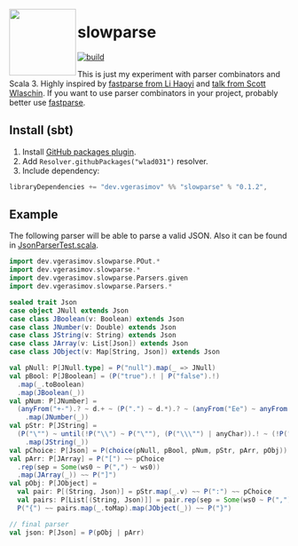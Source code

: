 [<img src="https://user-images.githubusercontent.com/3338307/227219594-609eb6d3-c982-447a-ba49-5d34ac86230b.png" width="120" align="left" />](icon)


# slowparse

[![build](https://img.shields.io/github/actions/workflow/status/wlad031/slowparse/scala.yml?label=CI&logo=GitHub&style=flat-square)](https://github.com/wlad031/slowparse/actions)

This is just my experiment with parser combinators and Scala 3. Highly inspired by [fastparse from Li Haoyi](https://com-lihaoyi.github.io/fastparse) and [talk from Scott Wlaschin](https://youtube.com/watch?v=RDalzi7mhdY). If you want to use parser combinators in your project, probably better use [fastparse](https://github.com/com-lihaoyi/fastparse).

## Install (sbt)

1. Install [GitHub packages plugin](https://github.com/djspiewak/sbt-github-packages).
2. Add `Resolver.githubPackages("wlad031")` resolver.
3. Include dependency:
```scala
libraryDependencies += "dev.vgerasimov" %% "slowparse" % "0.1.2",
```

## Example

The following parser will be able to parse a valid JSON. Also it can be found in [JsonParserTest.scala](https://github.com/wlad031/slowparse/blob/master/src/test/scala/dev/vgerasimov/slowparse/JsonParserTest.scala).

```scala
import dev.vgerasimov.slowparse.POut.*
import dev.vgerasimov.slowparse.*
import dev.vgerasimov.slowparse.Parsers.given
import dev.vgerasimov.slowparse.Parsers.*

sealed trait Json
case object JNull extends Json
case class JBoolean(v: Boolean) extends Json
case class JNumber(v: Double) extends Json
case class JString(v: String) extends Json
case class JArray(v: List[Json]) extends Json
case class JObject(v: Map[String, Json]) extends Json

val pNull: P[JNull.type] = P("null").map(_ => JNull)
val pBool: P[JBoolean] = (P("true").! | P("false").!)
  .map(_.toBoolean)
  .map(JBoolean(_))
val pNum: P[JNumber] =
  (anyFrom("+-").? ~ d.+ ~ (P(".") ~ d.*).? ~ (anyFrom("Ee") ~ anyFrom("+-").? ~ d.*).?).!.map(_.toDouble)
    .map(JNumber(_))
val pStr: P[JString] =
  (P("\"") ~ until(!P("\\") ~ P("\""), (P("\\\"") | anyChar)).! ~ (!P("\\") ~ P("\"")))
    .map(JString(_))
val pChoice: P[Json] = P(choice(pNull, pBool, pNum, pStr, pArr, pObj))
val pArr: P[JArray] = P("[") ~~ pChoice
  .rep(sep = Some(ws0 ~ P(",") ~ ws0))
  .map(JArray(_)) ~~ P("]")
val pObj: P[JObject] =
  val pair: P[(String, Json)] = pStr.map(_.v) ~~ P(":") ~~ pChoice
  val pairs: P[List[(String, Json)]] = pair.rep(sep = Some(ws0 ~ P(",") ~ ws0))
  P("{") ~~ pairs.map(_.toMap).map(JObject(_)) ~~ P("}")

// final parser
val json: P[Json] = P(pObj | pArr)
```
